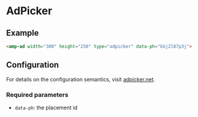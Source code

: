 <!---
Copyright 2018 The AMP HTML Authors. All Rights Reserved.

Licensed under the Apache License, Version 2.0 (the "License");
you may not use this file except in compliance with the License.
You may obtain a copy of the License at

      http://www.apache.org/licenses/LICENSE-2.0

Unless required by applicable law o
r agreed to in writing, software
distributed under the License is distributed on an "AS-IS" BASIS,
WITHOUT WARRANTIES OR CONDITIONS OF ANY KIND, either express or implied.
See the License for the specific language governing permissions and
limitations under the License.
-->

# AdPicker

## Example

```html
<amp-ad width="300" height="250" type="adpicker" data-ph="kbj2l87p3j"> </amp-ad>
```

## Configuration

For details on the configuration semantics, visit [adpicker.net](https://adpicker.net).

### Required parameters

- `data-ph`: the placement id
